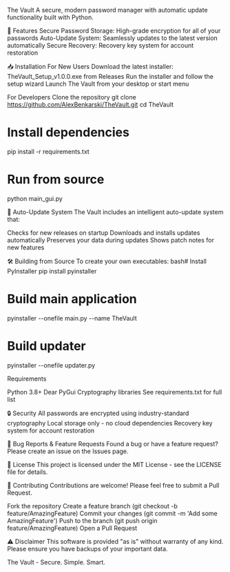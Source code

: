 The Vault
A secure, modern password manager with automatic update functionality built with Python.

🔐 Features
Secure Password Storage: High-grade encryption for all of your passwords
Auto-Update System: Seamlessly updates to the latest version automatically
Secure Recovery: Recovery key system for account restoration

📥 Installation
For New Users
Download the latest installer: TheVault_Setup_v1.0.0.exe from Releases
Run the installer and follow the setup wizard
Launch The Vault from your desktop or start menu

For Developers
Clone the repository
git clone https://github.com/AlexBenkarski/TheVault.git
cd TheVault

# Install dependencies
pip install -r requirements.txt

# Run from source
python main_gui.py


🔄 Auto-Update System
The Vault includes an intelligent auto-update system that:

Checks for new releases on startup
Downloads and installs updates automatically
Preserves your data during updates
Shows patch notes for new features

🛠️ Building from Source
To create your own executables:
bash# Install PyInstaller
pip install pyinstaller

# Build main application
pyinstaller --onefile main.py --name TheVault

# Build updater
pyinstaller --onefile updater.py
    
Requirements

Python 3.8+
Dear PyGui
Cryptography libraries
See requirements.txt for full list

🔒 Security
All passwords are encrypted using industry-standard cryptography
Local storage only - no cloud dependencies
Recovery key system for account restoration

🐛 Bug Reports & Feature Requests
Found a bug or have a feature request? Please create an issue on the Issues page.

📄 License
This project is licensed under the MIT License - see the LICENSE file for details.

🤝 Contributing
Contributions are welcome! Please feel free to submit a Pull Request.

Fork the repository
Create a feature branch (git checkout -b feature/AmazingFeature)
Commit your changes (git commit -m 'Add some AmazingFeature')
Push to the branch (git push origin feature/AmazingFeature)
Open a Pull Request

⚠️ Disclaimer
This software is provided "as is" without warranty of any kind. Please ensure you have backups of your important data.

The Vault - Secure. Simple. Smart.
